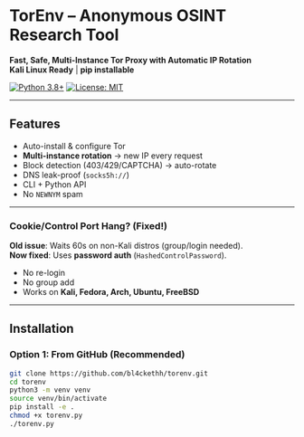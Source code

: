 # TorEnv – Anonymous OSINT Research Tool

**Fast, Safe, Multi-Instance Tor Proxy with Automatic IP Rotation**  
**Kali Linux Ready** | **pip installable**

[<image-card alt="Stars" src="https://img.shields.io/github/stars/Bl4ckethh/TorEnv?style=social" ></image-card>](https://github.com/Bl4ckethh/TorEnv/stargazers)
[<image-card alt="OSINT" src="https://img.shields.io/badge/OSINT-Tools-blue" ></image-card>](https://github.com/topics/osint)

[![Python 3.8+](https://img.shields.io/badge/python-3.8%2B-blue)](https://python.org)
[![License: MIT](https://img.shields.io/badge/license-MIT-yellow)](LICENSE)


---

## Features

- Auto-install & configure Tor
- **Multi-instance rotation** → new IP every request
- Block detection (403/429/CAPTCHA) → auto-rotate
- DNS leak-proof (`socks5h://`)
- CLI + Python API
- No `NEWNYM` spam

---

### Cookie/Control Port Hang? (Fixed!)

**Old issue**: Waits 60s on non-Kali distros (group/login needed).  
**Now fixed**: Uses **password auth** (`HashedControlPassword`).  

- No re-login  
- No group add  
- Works on **Kali, Fedora, Arch, Ubuntu, FreeBSD**

---

## Installation

### Option 1: From GitHub (Recommended)

```bash
git clone https://github.com/bl4ckethh/torenv.git
cd torenv
python3 -m venv venv
source venv/bin/activate
pip install -e .
chmod +x torenv.py
./torenv.py

